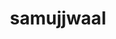 ---
title: samujjwaal
github: https://github.com/samujjwaal
mode: dark
transition: 1s
score: 86.4
archetype:
- Avatar
- Innovative
---